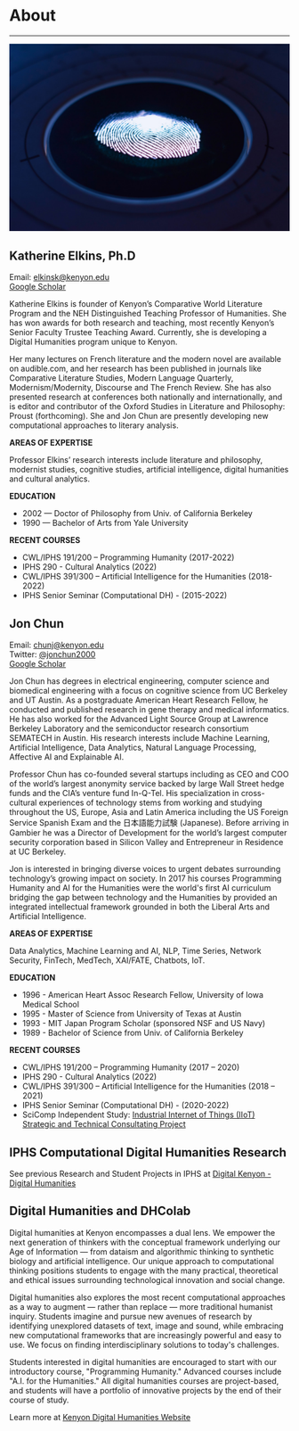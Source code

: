 # About

---

![Reading Image](images/img_iphs290_about_esther-jiao-ADv0GiMBlmI-unsplash.jpg)


## Katherine Elkins, Ph.D

Email: elkinsk@kenyon.edu  
[Google Scholar](https://scholar.google.com/citations?user=bUSgS6IAAAAJ&hl=en&oi=ao)  

Katherine Elkins is founder of Kenyon’s Comparative World Literature Program and the NEH Distinguished Teaching Professor of Humanities. She has won awards for both research and teaching, most recently Kenyon’s Senior Faculty Trustee Teaching Award. Currently, she is developing a Digital Humanities program unique to Kenyon.

Her many lectures on French literature and the modern novel are available on audible.com, and her research has been published in journals like Comparative Literature Studies, Modern Language Quarterly, Modernism/Modernity, Discourse and The French Review. She has also presented research at conferences both nationally and internationally, and is editor and contributor of the Oxford Studies in Literature and Philosophy: Proust (forthcoming). She and Jon Chun are presently developing new computational approaches to literary analysis.

**AREAS OF EXPERTISE**

Professor Elkins’ research interests include literature and philosophy, modernist studies, cognitive studies, artificial intelligence, digital humanities and cultural analytics.

**EDUCATION**

- 2002 — Doctor of Philosophy from Univ. of California Berkeley
- 1990 — Bachelor of Arts from Yale University

**RECENT COURSES**

- CWL/IPHS 191/200 – Programming Humanity (2017-2022)
- IPHS 290 - Cultural Analytics (2022)
- CWL/IPHS 391/300 – Artificial Intelligence for the Humanities (2018-2022)
- IPHS Senior Seminar (Computational DH) - (2015-2022)

## Jon Chun

Email: chunj@kenyon.edu  
Twitter: [@jonchun2000](https://twitter.com/jonchun2000)  
[Google Scholar](https://scholar.google.com/citations?user=l-iUHQMAAAAJ&hl=en&oi=ao)  

Jon Chun has degrees in electrical engineering, computer science and biomedical engineering with a focus on cognitive science from UC Berkeley and UT Austin. As a postgraduate American Heart Research Fellow, he conducted and published research in gene therapy and medical informatics.  He has also worked for the Advanced Light Source Group at Lawrence Berkeley Laboratory and the semiconductor research consortium SEMATECH in Austin.  His research interests include Machine Learning, Artificial Intelligence, Data Analytics, Natural Language Processing, Affective AI and Explainable AI.

Professor Chun has co-founded several startups including as CEO and COO of the world’s largest anonymity service backed by large Wall Street hedge funds and the CIA’s venture fund In-Q-Tel. His specialization in cross-cultural experiences of technology stems from working and studying throughout the US, Europe, Asia and Latin America including the US Foreign Service Spanish Exam and the 日本語能力試験 (Japanese). Before arriving in Gambier he was a Director of Development for the world’s largest computer security corporation based in Silicon Valley and Entrepreneur in Residence at UC Berkeley.

Jon is interested in bringing diverse voices to urgent debates surrounding technology’s growing impact on society. In 2017 his courses Programming Humanity and AI for the Humanities were the world's first AI curriculum bridging the gap between technology and the Humanities by provided an integrated intellectual framework grounded in both the Liberal Arts and Artificial Intelligence.

**AREAS OF EXPERTISE**

Data Analytics, Machine Learning and AI, NLP, Time Series, Network Security, FinTech, MedTech, XAI/FATE, Chatbots, IoT.

**EDUCATION**

- 1996 - American Heart Assoc Research Fellow, University of Iowa Medical School
- 1995 - Master of Science from University of Texas at Austin
- 1993 - MIT Japan Program Scholar (sponsored NSF and US Navy)
- 1989 - Bachelor of Science from Univ. of California Berkeley

**RECENT COURSES**

- CWL/IPHS 191/200 – Programming Humanity (2017 – 2020)
- IPHS 290 - Cultural Analytics (2022)
- CWL/IPHS 391/300 – Artificial Intelligence for the Humanities (2018 – 2021)
- IPHS Senior Seminar (Computational DH) - (2020-2022)
- SciComp Independent Study: [Industrial Internet of Things (IIoT) Strategic and Technical Consultating Project](https://github.com/jon-chun/iiot-time-series-prediction-system)

## IPHS Computational Digital Humanities Research

See previous Research and Student Projects in IPHS at [Digital Kenyon - Digital Humanities](https://digital.kenyon.edu/dh/)

## Digital Humanities and DHColab

Digital humanities at Kenyon encompasses a dual lens. We empower the next generation of thinkers with the conceptual framework underlying our Age of Information — from dataism and algorithmic thinking to synthetic biology and artificial intelligence. Our unique approach to computational thinking positions students to engage with the many practical, theoretical and ethical issues surrounding technological innovation and social change.

Digital humanities also explores the most recent computational approaches as a way to augment — rather than replace — more traditional humanist inquiry. Students imagine and pursue new avenues of research by identifying unexplored datasets of text, image and sound, while embracing new computational frameworks that are increasingly powerful and easy to use. We focus on finding interdisciplinary solutions to today's challenges.

Students interested in digital humanities are encouraged to start with our introductory course, "Programming Humanity." Advanced courses include "A.I. for the Humanities." All digital humanities courses are project-based, and students will have a portfolio of innovative projects by the end of their course of study.

Learn more at [Kenyon Digital Humanities Website](https://www.kenyon.edu/digital-humanities/)
